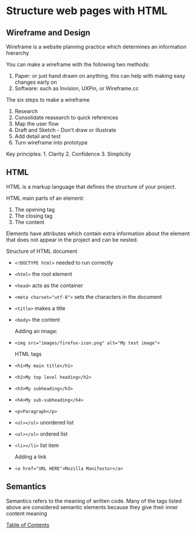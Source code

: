 # Structure web pages with HTML

## Wireframe and Design

  Wireframe is a website planning practice which determines an information hierarchy

  You can make a wireframe with the following two methods:

  1. Paper: or just hand drawn on anything, this can help with making easy changes early on
  2. Software: such as Invision, UXPin, or Wireframe.cc

  The six steps to make a wireframe

   1. Research
   2. Consolidate reasearch to quick references
   3. Map the user flow
   4. Draft and Sketch
    - Don't draw or illustrate
   5. Add detail and test
   6. Turn wireframe into prototype

  Key principles:
    1. Clarity
    2. Confidence
    3. Simplicity

## HTML

  HTML is a markup language that defines the structure of your project.

  HTML main parts of an element:

  1. The opening tag
  2. The closing tag
  3. The content

  Elements have attributes which contain extra information about the element that does not appear in the project and can be nested.

  Structure of HTML document

- `<!DOCTYPE html>` needed to run correctly
- `<html>` the root element
- `<head>` acts as the container
- `<meta charset="utf-8">` sets the characters in the document

- `<title>` makes a title
- `<body>` the content

  Adding an image:
- `<img src="images/firefox-icon.png" alt="My test image">`

  HTML tags
- `<h1>My main title</h1>`
- `<h2>My top level heading</h2>`
- `<h3>My subheading</h3>`
- `<h4>My sub-subheading</h4>`
- `<p>Paragraph</p>`
- `<ul></ul>` unordered list
- `<ol></ol>` ordered list
- `<li></li>` list item

  Adding a link
- `<a href="URL HERE">Mozilla Manifestor</a>`

## Semantics

  Semantics refers to the meaning of written code. Many of the tags listed above are considered semantic elements because they give their inner content meaning

  [Table of Contents](README.md)
  